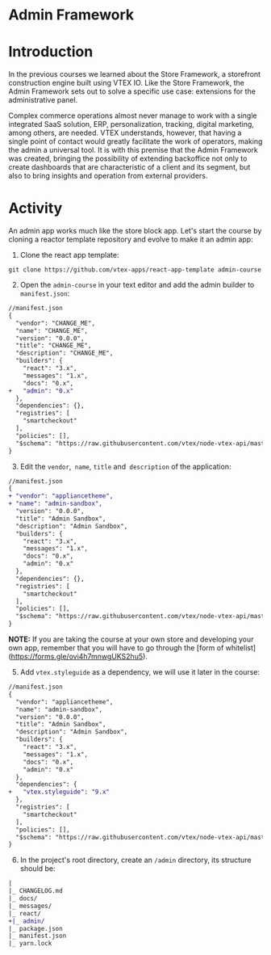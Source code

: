 # Admin Framework

# Introduction

In the previous courses we learned about the Store Framework, a storefront construction engine built using VTEX IO. Like the Store Framework, the Admin Framework sets out to solve a specific use case: extensions for the administrative panel.

Complex commerce operations almost never manage to work with a single integrated SaaS solution, ERP, personalization, tracking, digital marketing, among others, are needed. VTEX understands, however, that having a single point of contact would greatly facilitate the work of operators, making the admin a universal tool. It is with this premise that the Admin Framework was created, bringing the possibility of extending backoffice not only to create dashboards that are characteristic of a client and its segment, but also to bring insights and operation from external providers.

# Activity

An admin app works much like the store block app. Let's start the course by cloning a reactor template repository and evolve to make it an admin app:

1. Clone the react app template:

```
git clone https://github.com/vtex-apps/react-app-template admin-course
```

2. Open the `admin-course` in your text editor and add the admin builder to `manifest.json`:

```diff
//manifest.json
{
  "vendor": "CHANGE_ME",
  "name": "CHANGE_ME",
  "version": "0.0.0",
  "title": "CHANGE_ME",
  "description": "CHANGE_ME",
  "builders": {
    "react": "3.x",
    "messages": "1.x",
    "docs": "0.x",
+   "admin": "0.x" 
  },
  "dependencies": {},
  "registries": [
    "smartcheckout"
  ],
  "policies": [],
  "$schema": "https://raw.githubusercontent.com/vtex/node-vtex-api/master/gen/manifest.schema"
}
```

3. Edit the `vendor`,` name`, `title` and` description` of the application:

```diff
//manifest.json
{
+ "vendor": "appliancetheme",
+ "name": "admin-sandbox",
  "version": "0.0.0",
  "title": "Admin Sandbox",
  "description": "Admin Sandbox",
  "builders": {
    "react": "3.x",
    "messages": "1.x",
    "docs": "0.x",
    "admin": "0.x" 
  },
  "dependencies": {},
  "registries": [
    "smartcheckout"
  ],
  "policies": [],
  "$schema": "https://raw.githubusercontent.com/vtex/node-vtex-api/master/gen/manifest.schema"
}
```
**NOTE:** If you are taking the course at your own store and developing your own app, remember that you will have to go through the [form of whitelist] (https://forms.gle/ovi4h7mnwgUKS2hu5).

5. Add `vtex.styleguide` as a dependency, we will use it later in the course:
```diff
//manifest.json
{
  "vendor": "appliancetheme",
  "name": "admin-sandbox",
  "version": "0.0.0",
  "title": "Admin Sandbox",
  "description": "Admin Sandbox",
  "builders": {
    "react": "3.x",
    "messages": "1.x",
    "docs": "0.x",
    "admin": "0.x" 
  },
  "dependencies": {
+   "vtex.styleguide": "9.x"
  },
  "registries": [
    "smartcheckout"
  ],
  "policies": [],
  "$schema": "https://raw.githubusercontent.com/vtex/node-vtex-api/master/gen/manifest.schema"
}
```

6. In the project's root directory, create an `/admin` directory, its structure should be: 

```diff
|
|_ CHANGELOG.md  
|_ docs/         
|_ messages/
|_ react/
+|_ admin/
|_ package.json
|_ manifest.json  
|_ yarn.lock
```

